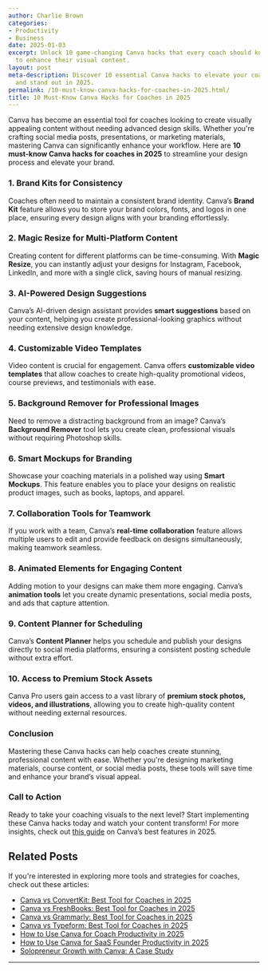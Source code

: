 ```yaml
---
author: Charlie Brown
categories:
- Productivity
- Business
date: 2025-01-03
excerpt: Unlock 10 game-changing Canva hacks that every coach should know in 2025
  to enhance their visual content.
layout: post
meta-description: Discover 10 essential Canva hacks to elevate your coaching materials
  and stand out in 2025.
permalink: /10-must-know-canva-hacks-for-coaches-in-2025.html/
title: 10 Must-Know Canva Hacks for Coaches in 2025
---
```


Canva has become an essential tool for coaches looking to create visually appealing content without needing advanced design skills. Whether you're crafting social media posts, presentations, or marketing materials, mastering Canva can significantly enhance your workflow. Here are **10 must-know Canva hacks for coaches in 2025** to streamline your design process and elevate your brand.

### 1. **Brand Kits for Consistency**
Coaches often need to maintain a consistent brand identity. Canva’s **Brand Kit** feature allows you to store your brand colors, fonts, and logos in one place, ensuring every design aligns with your branding effortlessly.

### 2. **Magic Resize for Multi-Platform Content**
Creating content for different platforms can be time-consuming. With **Magic Resize**, you can instantly adjust your designs for Instagram, Facebook, LinkedIn, and more with a single click, saving hours of manual resizing.

### 3. **AI-Powered Design Suggestions**
Canva’s AI-driven design assistant provides **smart suggestions** based on your content, helping you create professional-looking graphics without needing extensive design knowledge.

### 4. **Customizable Video Templates**
Video content is crucial for engagement. Canva offers **customizable video templates** that allow coaches to create high-quality promotional videos, course previews, and testimonials with ease.

### 5. **Background Remover for Professional Images**
Need to remove a distracting background from an image? Canva’s **Background Remover** tool lets you create clean, professional visuals without requiring Photoshop skills.

### 6. **Smart Mockups for Branding**
Showcase your coaching materials in a polished way using **Smart Mockups**. This feature enables you to place your designs on realistic product images, such as books, laptops, and apparel.

### 7. **Collaboration Tools for Teamwork**
If you work with a team, Canva’s **real-time collaboration** feature allows multiple users to edit and provide feedback on designs simultaneously, making teamwork seamless.

### 8. **Animated Elements for Engaging Content**
Adding motion to your designs can make them more engaging. Canva’s **animation tools** let you create dynamic presentations, social media posts, and ads that capture attention.

### 9. **Content Planner for Scheduling**
Canva’s **Content Planner** helps you schedule and publish your designs directly to social media platforms, ensuring a consistent posting schedule without extra effort.

### 10. **Access to Premium Stock Assets**
Canva Pro users gain access to a vast library of **premium stock photos, videos, and illustrations**, allowing you to create high-quality content without needing external resources.

### **Conclusion**
Mastering these Canva hacks can help coaches create stunning, professional content with ease. Whether you're designing marketing materials, course content, or social media posts, these tools will save time and enhance your brand’s visual appeal.

### **Call to Action**
Ready to take your coaching visuals to the next level? Start implementing these Canva hacks today and watch your content transform! For more insights, check out [this guide](https://www.classpop.com/magazine/canva-hacks) on Canva’s best features in 2025.

## Related Posts
If you're interested in exploring more tools and strategies for coaches, check out these articles:
- [Canva vs ConvertKit: Best Tool for Coaches in 2025](/canva-vs-convertkit-best-tool-for-coaches-in-2025.html/)
- [Canva vs FreshBooks: Best Tool for Coaches in 2025](/canva-vs-freshbooks-best-tool-for-coaches-in-2025.html/)
- [Canva vs Grammarly: Best Tool for Coaches in 2025](/canva-vs-grammarly-best-tool-for-coaches-in-2025.html/)
- [Canva vs Typeform: Best Tool for Coaches in 2025](/canva-vs-typeform-best-tool-for-coaches-in-2025.html/)
- [How to Use Canva for Coach Productivity in 2025](/how-to-use-canva-for-coach-productivity-in-2025.html/)
- [How to Use Canva for SaaS Founder Productivity in 2025](/how-to-use-canva-for-saas-founder-productivity-in-2025.html/)
- [Solopreneur Growth with Canva: A Case Study](/solopreneur-growth-with-canva-a-case-study.html/)
---
